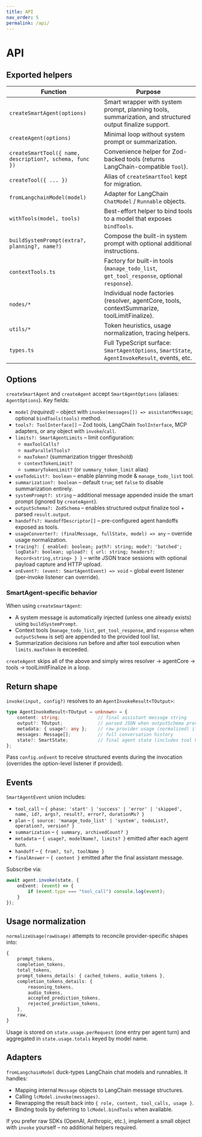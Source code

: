 ```yaml
---
title: API
nav_order: 5
permalink: /api/
---
```


# API

## Exported helpers

| Function | Purpose |
|----------|---------|
| `createSmartAgent(options)` | Smart wrapper with system prompt, planning tools, summarization, and structured output finalize support. |
| `createAgent(options)` | Minimal loop without system prompt or summarization. |
| `createSmartTool({ name, description?, schema, func })` | Convenience helper for Zod-backed tools (returns LangChain-compatible `Tool`). |
| `createTool({ ... })` | Alias of `createSmartTool` kept for migration. |
| `fromLangchainModel(model)` | Adapter for LangChain `ChatModel` / `Runnable` objects. |
| `withTools(model, tools)` | Best-effort helper to bind tools to a model that exposes `bindTools`. |
| `buildSystemPrompt(extra?, planning?, name?)` | Compose the built-in system prompt with optional additional instructions. |
| `contextTools.ts` | Factory for built-in tools (`manage_todo_list`, `get_tool_response`, optional `response`). |
| `nodes/*` | Individual node factories (resolver, agentCore, tools, contextSummarize, toolLimitFinalize). |
| `utils/*` | Token heuristics, usage normalization, tracing helpers. |
| `types.ts` | Full TypeScript surface: `SmartAgentOptions`, `SmartState`, `AgentInvokeResult`, events, etc. |

## Options

`createSmartAgent` and `createAgent` accept `SmartAgentOptions` (aliases: `AgentOptions`). Key fields:

- `model` *(required)* – object with `invoke(messages[]) => assistantMessage`; optional `bindTools(tools)` method.
- `tools?: ToolInterface[]` – Zod tools, LangChain `ToolInterface`, MCP adapters, or any object with `invoke`/`call`.
- `limits?: SmartAgentLimits` – limit configuration:
	- `maxToolCalls?`
	- `maxParallelTools?`
	- `maxToken?` (summarization trigger threshold)
	- `contextTokenLimit?`
	- `summaryTokenLimit?` (or `summary_token_limit` alias)
- `useTodoList?: boolean` – enable planning mode & `manage_todo_list` tool.
- `summarization?: boolean` – default `true`; set `false` to disable summarization entirely.
- `systemPrompt?: string` – additional message appended inside the smart prompt (ignored by `createAgent`).
- `outputSchema?: ZodSchema` – enables structured output finalize tool + parsed `result.output`.
- `handoffs?: HandoffDescriptor[]` – pre-configured agent handoffs exposed as tools.
- `usageConverter?: (finalMessage, fullState, model) => any` – override usage normalization.
- `tracing?: { enabled: boolean; path?: string; mode?: 'batched'; logData?: boolean; upload?: { url: string; headers?: Record<string,string> } }` – write JSON trace sessions with optional payload capture and HTTP upload.
- `onEvent?: (event: SmartAgentEvent) => void` – global event listener (per-invoke listener can override).

### SmartAgent-specific behavior

When using `createSmartAgent`:

- A system message is automatically injected (unless one already exists) using `buildSystemPrompt`.
- Context tools (`manage_todo_list`, `get_tool_response`, and `response` when `outputSchema` is set) are appended to the provided tool list.
- Summarization decisions run before and after tool execution when `limits.maxToken` is exceeded.

`createAgent` skips all of the above and simply wires resolver → agentCore → tools → toolLimitFinalize in a loop.

## Return shape

`invoke(input, config?)` resolves to an `AgentInvokeResult<TOutput>`:

```ts
type AgentInvokeResult<TOutput = unknown> = {
	content: string;              // final assistant message string
	output?: TOutput;             // parsed JSON when outputSchema provided
	metadata: { usage?: any };    // raw provider usage (normalized) if available
	messages: Message[];          // full conversation history
	state?: SmartState;           // final agent state (includes tool history, summaries, usage, etc.)
};
```

Pass `config.onEvent` to receive structured events during the invocation (overrides the option-level listener if provided).

## Events

`SmartAgentEvent` union includes:

- `tool_call` – `{ phase: 'start' | 'success' | 'error' | 'skipped', name, id?, args?, result?, error?, durationMs? }`
- `plan` – `{ source: 'manage_todo_list' | 'system', todoList?, operation?, version? }`
- `summarization` – `{ summary, archivedCount? }`
- `metadata` – `{ usage?, modelName?, limits? }` emitted after each agent turn.
- `handoff` – `{ from?, to?, toolName }`
- `finalAnswer` – `{ content }` emitted after the final assistant message.

Subscribe via:

```ts
await agent.invoke(state, {
	onEvent: (event) => {
		if (event.type === "tool_call") console.log(event);
	}
});
```

## Usage normalization

`normalizeUsage(rawUsage)` attempts to reconcile provider-specific shapes into:

```ts
{
	prompt_tokens,
	completion_tokens,
	total_tokens,
	prompt_tokens_details: { cached_tokens, audio_tokens },
	completion_tokens_details: {
		reasoning_tokens,
		audio_tokens,
		accepted_prediction_tokens,
		rejected_prediction_tokens,
	},
	raw,
}
```

Usage is stored on `state.usage.perRequest` (one entry per agent turn) and aggregated in `state.usage.totals` keyed by model name.

## Adapters

`fromLangchainModel` duck-types LangChain chat models and runnables. It handles:

- Mapping internal `Message` objects to LangChain message structures.
- Calling `lcModel.invoke(messages)`.
- Rewrapping the result back into `{ role, content, tool_calls, usage }`.
- Binding tools by deferring to `lcModel.bindTools` when available.

If you prefer raw SDKs (OpenAI, Anthropic, etc.), implement a small object with `invoke` yourself – no additional helpers required.
